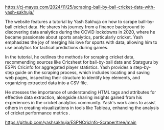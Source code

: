 https://cj-mayes.com/2024/11/25/scraping-ball-by-ball-cricket-data-with-yash-sakhuja/

The website features a tutorial by Yash Sakhuja on how to scrape ball-by-ball cricket data. He shares his journey from a finance background to discovering data analytics during the COVID lockdowns in 2020, where he became passionate about sports analytics, particularly cricket. Yash emphasizes the joy of merging his love for sports with data, allowing him to use analytics for tactical predictions during games.

In the tutorial, he outlines the methods for scraping cricket data, recommending sources like Cricsheet for ball-by-ball data and Statsguru by ESPN Cricinfo for aggregated player statistics. Yash provides a step-by-step guide on the scraping process, which includes locating and saving web pages, inspecting their structure to identify key elements, and organizing extracted data into a CSV file.

He stresses the importance of understanding HTML tags and attributes for effective data extraction, alongside sharing insights gained from his experiences in the cricket analytics community. Yash's work aims to assist others in creating visualizations in tools like Tableau, enhancing the analysis of cricket performance metrics .

https://github.com/yashsakhuja/ESPNCricInfo-Scraper/tree/main
